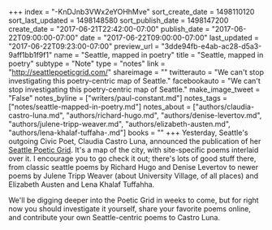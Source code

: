 +++
index = "-KnDJnb3VWx2eYOHhMve"
sort_create_date = 1498110120
sort_last_updated = 1498148580
sort_publish_date = 1498147200
create_date = "2017-06-21T22:42:00-07:00"
publish_date = "2017-06-22T09:00:00-07:00"
date = "2017-06-22T09:00:00-07:00"
last_updated = "2017-06-22T09:23:00-07:00"
preview_url = "3dde94fb-e4ab-ac28-d5a3-9aff1bb1f9f1"
name = "Seattle, mapped in poetry"
title = "Seattle, mapped in poetry"
subtype = "Note"
type = "notes"
link = "http://seattlepoeticgrid.com/"
shareimage = ""
twitterauto = "We can't stop investigating this poetry-centric map of Seattle."
facebookauto = "We can't stop investigating this poetry-centric map of Seattle."
make_image_tweet = "False"
notes_byline = ["writers/paul-constant.md"]
notes_tags = ["notes/seattle-mapped-in-poetry.md"]
notes_about = ["authors/claudia-castro-luna.md", "authors/richard-hugo.md", "authors/denise-levertov.md", "authors/julene-tripp-weaver.md", "authors/elizabeth-austen.md", "authors/lena-khalaf-tuffaha-.md"]
books = ""
+++
Yesterday, Seattle's outgoing Civic Poet, Claudia Castro Luna, announced the publication of her [Seattle Poetic Grid](http://seattlepoeticgrid.com/). It's a map of the city, with site-specific poems interlaid over it. I encourage you to go check it out; there's lots of good stuff there, from classic seattle poems by Richard Hugo and Denise Levertov to newer poems by Julene Tripp Weaver (about University Village, of all places) and Elizabeth Austen and Lena Khalaf Tuffahha.

We'll be digging deeper into the Poetic Grid in weeks to come, but for right now you should investigate it yourself, share your favorite poems online, and contribute your own Seattle-centric poems to Castro Luna.